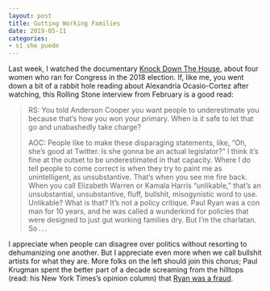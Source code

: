```yaml
---
layout: post
title: Gutting Working Families
date: 2019-05-11
categories: 
- sí she puede
---
```


Last week, I watched the documentary [Knock Down The House][1], about four women who ran for Congress in the 2018 election. If, like me, you went down a bit of a rabbit hole reading about Alexandria Ocasio-Cortez after watching, this Rolling Stone interview from February is a good read:

> RS: You told Anderson Cooper you want people to underestimate you because that’s how you won your primary. When is it safe to let that go and unabashedly take charge?
> 
> AOC: People like to make these disparaging statements, like, “Oh, she’s good at Twitter. Is she gonna be an actual legislator?” I think it’s fine at the outset to be underestimated in that capacity. Where I do tell people to come correct is when they try to paint me as unintelligent, as unsubstantive. That’s when you see me fire back. When you call Elizabeth Warren or Kamala Harris “unlikable,” that’s an unsubstantial, unsubstantive, fluff, bullshit, misogynistic word to use. Unlikable? What is that? It’s not a policy critique. Paul Ryan was a con man for 10 years, and he was called a wunderkind for policies that were designed to just gut working families dry. But I’m the charlatan. So . . .

I appreciate when people can disagree over politics without resorting to dehumanizing one another. But I appreciate even more when we call bullshit artists for what they are. More folks on the left should join this chorus; Paul Krugman spent the better part of a decade screaming from the hilltops (read: his New York Times’s opinion column) that [Ryan was a fraud][2].

[1]:	https://en.wikipedia.org/wiki/Knock_Down_the_House
[2]:	https://www.nytimes.com/2018/04/12/opinion/paul-ryan-fascism.html
